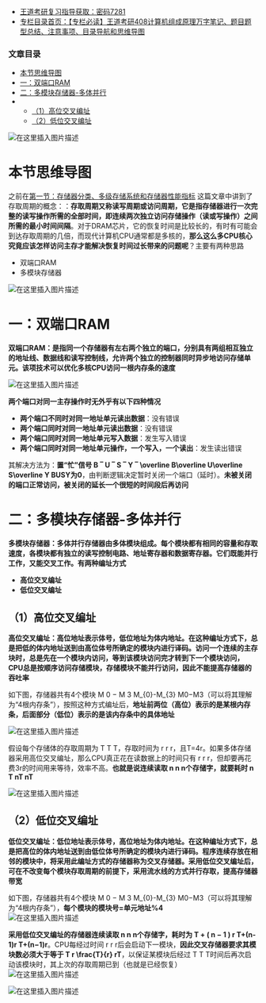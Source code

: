  

- [王道考研复习指导获取：密码7281](https://url18.ctfile.com/f/22722418-803125355-edf378?p=7281)
- [专栏目录首页：【专栏必读】王道考研408计算机组成原理万字笔记、题目题型总结、注意事项、目录导航和思维导图](https://zhangxing-tech.blog.csdn.net/article/details/120664162?spm=1001.2014.3001.5502)

### 文章目录

- [本节思维导图](#_9)
- [一：双端口RAM](#RAM_22)
- [二：多模块存储器-多体并行](#_38)
- - [（1）高位交叉编址](#1_48)
  - [（2）低位交叉编址](#2_64)

![在这里插入图片描述](https://ziquyun.com/main/csdn/img?url=https%3A%2F%2Fimg-blog.csdnimg.cn%2F779bef07c86a4423b1dcb00a5fff98f4.png&rfUrl=https%3A%2F%2Fzhangxing-tech.blog.csdn.net%2Farticle%2Fdetails%2F119870186)

# 本节思维导图

之前在[第一节：存储器分类、多级存储系统和存储器性能指标](https://blog.csdn.net/qq_39183034/article/details/119715863#t11) 这篇文章中讲到了存取周期的概念：：**存取周期又称读写周期或访问周期，它是指存储器进行一次完整的读写操作所需的全部时间，即连续两次独立访问存储操作（读或写操作）之间所需的最小时间间隔**。对于DRAM芯片，它的恢复时间是比较长的，有时有可能会到达存取周期的几倍，而现代计算机CPU通常都是多核的，**那么这么多CPU核心究竟应该怎样访问主存才能解决恢复时间过长带来的问题呢**？主要有两种思路

- 双端口RAM
- 多模块存储器

![在这里插入图片描述](https://ziquyun.com/main/csdn/img?url=https%3A%2F%2Fimg-blog.csdnimg.cn%2Fd89825b477684c70a145b37d6c780720.png%3Fx-oss-process%3Dimage%2Fwatermark%2Ctype_ZmFuZ3poZW5naGVpdGk%2Cshadow_10%2Ctext_aHR0cHM6Ly9ibG9nLmNzZG4ubmV0L3FxXzM5MTgzMDM0%2Csize_16%2Ccolor_FFFFFF%2Ct_70&rfUrl=https%3A%2F%2Fzhangxing-tech.blog.csdn.net%2Farticle%2Fdetails%2F119870186)

# 一：双端口RAM

**双端口RAM：是指同一个存储器有左右两个独立的端口，分别具有两组相互独立的地址线、数据线和读写控制线，允许两个独立的控制器同时异步地访问存储单元。该项技术可以优化多核CPU访问一根内存条的速度**

![在这里插入图片描述](https://ziquyun.com/main/csdn/img?url=https%3A%2F%2Fimg-blog.csdnimg.cn%2Fb6c7a7f392324d50bf6d1f27a2acda58.png%3Fx-oss-process%3Dimage%2Fwatermark%2Ctype_ZmFuZ3poZW5naGVpdGk%2Cshadow_10%2Ctext_aHR0cHM6Ly9ibG9nLmNzZG4ubmV0L3FxXzM5MTgzMDM0%2Csize_16%2Ccolor_FFFFFF%2Ct_70&rfUrl=https%3A%2F%2Fzhangxing-tech.blog.csdn.net%2Farticle%2Fdetails%2F119870186)

**两个端口对同一主存操作时无外乎有以下四种情况**

- **两个端口不同时对同一地址单元读出数据**：没有错误
- **两个端口同时对同一地址单元读出数据**：没有错误
- **两个端口同时对同一地址单元写入数据**：发生写入错误
- **两个端口同时对同一地址单元操作，一个写入，一个读出**：发生读出错误

其解决方法为：**置“忙”信号 B ‾ U ‾ S ‾ Y ‾ \\overline B\\overline U\\overline S\\overline Y BUSY为0**，由判断逻辑决定暂时关闭一个端口（延时）。**未被关闭的端口正常访问，被关闭的延长一个很短的时间段后再访问**

# 二：多模块存储器-多体并行

**多模块存储器：多体并行存储器由多体模块组成。每个模块都有相同的容量和存取速度，各模块都有独立的读写控制电路、地址寄存器和数据寄存器。它们既能并行工作，又能交叉工作。有两种编址方式**

- **高位交叉编址**
- **低位交叉编址**

## （1）高位交叉编址

**高位交叉编址：高位地址表示体号，低位地址为体内地址。在这种编址方式下，总是把低的体内地址送到由高位体号所确定的模块内进行译码。访问一个连续的主存块时，总是先在一个模块内访问，等到该模块访问完才转到下一个模块访问，CPU总是按顺序访问存储模块，存储模块不能并行访问，因此不能提高存储器的吞吐率**

如下图，存储器共有4个模块 M 0 − M 3 M\_\{0\}-M\_\{3\} M0​−M3​（可以将其理解为“4根内存条”），按照这种方式编址后，**地址前两位（高位）表示的是某根内存条，后面部分（低位）表示的是该内存条中的具体地址**

![在这里插入图片描述](https://ziquyun.com/main/csdn/img?url=https%3A%2F%2Fimg-blog.csdnimg.cn%2Fdf799c687b2149de90b9378e16df5e1d.png%3Fx-oss-process%3Dimage%2Fwatermark%2Ctype_ZmFuZ3poZW5naGVpdGk%2Cshadow_10%2Ctext_aHR0cHM6Ly9ibG9nLmNzZG4ubmV0L3FxXzM5MTgzMDM0%2Csize_16%2Ccolor_FFFFFF%2Ct_70&rfUrl=https%3A%2F%2Fzhangxing-tech.blog.csdn.net%2Farticle%2Fdetails%2F119870186)

假设每个存储体的存取周期为 T T T，存取时间为 r r r，且T=4r。如果多体存储器采用高位交叉编址，那么CPU真正花在读数据上的时间只有 r r r，但却要再花费3r的时间用来等待，效率不高。**也就是说连续读取 n n n个存储字，就要耗时 n T nT nT**

![在这里插入图片描述](https://ziquyun.com/main/csdn/img?url=https%3A%2F%2Fimg-blog.csdnimg.cn%2Fd52e5e7a49dd4bf28c4ae09f2c1f58ee.png%3Fx-oss-process%3Dimage%2Fwatermark%2Ctype_ZmFuZ3poZW5naGVpdGk%2Cshadow_10%2Ctext_aHR0cHM6Ly9ibG9nLmNzZG4ubmV0L3FxXzM5MTgzMDM0%2Csize_16%2Ccolor_FFFFFF%2Ct_70&rfUrl=https%3A%2F%2Fzhangxing-tech.blog.csdn.net%2Farticle%2Fdetails%2F119870186)

## （2）低位交叉编址

**低位交叉编址：低位地址表示体号，高位地址为体内地址。在这种编址方式下，总是把高位的体内地址送到由低位体号所确定的模块内进行译码。程序连续存放在相邻的模块中，将采用此编址方式的存储器称为交叉存储器。采用低位交叉编址后，可在不改变每个模块存取周期的前提下，采用流水线的方式并行存取，提高存储器带宽**

如下图，存储器共有4个模块 M 0 − M 3 M\_\{0\}-M\_\{3\} M0​−M3​（可以将其理解为“4根内存条”），**每个模块的模块号=单元地址\%4**  
![在这里插入图片描述](https://ziquyun.com/main/csdn/img?url=https%3A%2F%2Fimg-blog.csdnimg.cn%2F53da619c722e432e81abdc91d11c5e0e.png%3Fx-oss-process%3Dimage%2Fwatermark%2Ctype_ZmFuZ3poZW5naGVpdGk%2Cshadow_10%2Ctext_aHR0cHM6Ly9ibG9nLmNzZG4ubmV0L3FxXzM5MTgzMDM0%2Csize_16%2Ccolor_FFFFFF%2Ct_70&rfUrl=https%3A%2F%2Fzhangxing-tech.blog.csdn.net%2Farticle%2Fdetails%2F119870186)

**采用低位交叉编址的存储器连续读取 n n n个存储字，耗时为 T + \( n − 1 \) r T+\(n-1\)r T+\(n−1\)r**。CPU每经过时间 r r r后会启动下一模块，**因此交叉存储器要求其模块数必须大于等于 T r \\frac\{T\}\{r\} rT​**，以保证某模块后经过 T T T时间后再次启动该模块时，其上次的存取周期已到（也就是已经恢复）  
![在这里插入图片描述](https://ziquyun.com/main/csdn/img?url=https%3A%2F%2Fimg-blog.csdnimg.cn%2F4a38284516204b34a54fc9efc7b2bbf4.png%3Fx-oss-process%3Dimage%2Fwatermark%2Ctype_ZmFuZ3poZW5naGVpdGk%2Cshadow_10%2Ctext_aHR0cHM6Ly9ibG9nLmNzZG4ubmV0L3FxXzM5MTgzMDM0%2Csize_16%2Ccolor_FFFFFF%2Ct_70&rfUrl=https%3A%2F%2Fzhangxing-tech.blog.csdn.net%2Farticle%2Fdetails%2F119870186)

![在这里插入图片描述](https://ziquyun.com/main/csdn/img?url=https%3A%2F%2Fimg-blog.csdnimg.cn%2Fd32475ffd0814c949ff214ee2a02bd65.png%3Fx-oss-process%3Dimage%2Fwatermark%2Ctype_ZmFuZ3poZW5naGVpdGk%2Cshadow_10%2Ctext_aHR0cHM6Ly9ibG9nLmNzZG4ubmV0L3FxXzM5MTgzMDM0%2Csize_16%2Ccolor_FFFFFF%2Ct_70&rfUrl=https%3A%2F%2Fzhangxing-tech.blog.csdn.net%2Farticle%2Fdetails%2F119870186)